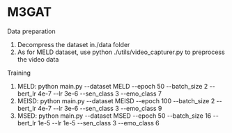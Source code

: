 # M3GAT

Data preparation
1. Decompress the dataset in./data folder
2. As for MELD dataset, use python ./utils/video_capturer.py to preprocess the video data

Training
1. MELD: python main.py --dataset MELD --epoch 50 --batch_size 2 --bert_lr 4e-7 --lr 3e-6 --sen_class 3 --emo_class 7
2. MEISD: python main.py --dataset MEISD --epoch 100 --batch_size 2 --bert_lr 4e-7 --lr 3e-6 --sen_class 3 --emo_class 9
3. MSED: python main.py --dataset MSED --epoch 50 --batch_size 16 --bert_lr 1e-5 --lr 1e-5 --sen_class 3 --emo_class 6
